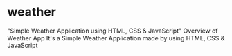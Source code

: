 # weather
"Simple Weather Application using HTML, CSS & JavaScript"
Overview of Weather App
It's a Simple Weather Application made by using HTML, CSS & JavaScript
